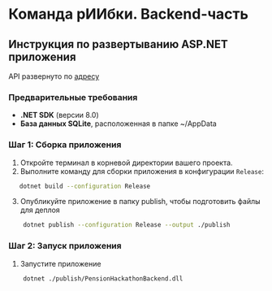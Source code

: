 # Команда рИИбки. Backend-часть

## Инструкция по развертыванию ASP.NET приложения

API развернуто по [адресу](http://147.45.110.199/swagger/index.html)

### Предварительные требования

- **.NET SDK** (версии 8.0)
- **База данных SQLite**, расположенная в папке ~/AppData

### Шаг 1: Сборка приложения

1. Откройте терминал в корневой директории вашего проекта.
2. Выполните команду для сборки приложения в конфигурации `Release`:
```bash
   dotnet build --configuration Release
```
3. Опубликуйте приложение в папку publish, чтобы подготовить файлы для деплоя
```bash
    dotnet publish --configuration Release --output ./publish
```

### Шаг 2: Запуск приложения
1. Запустите приложение
```bash
    dotnet ./publish/PensionHackathonBackend.dll
```

